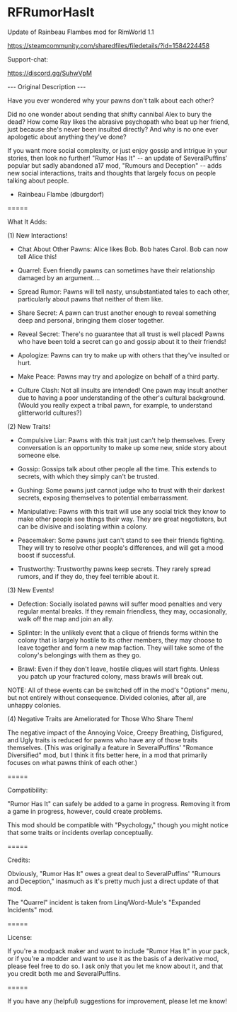 # RFRumorHasIt

Update of Rainbeau Flambes mod for RimWorld 1.1

https://steamcommunity.com/sharedfiles/filedetails/?id=1584224458

Support-chat:

https://discord.gg/SuhwVpM
	
--- Original Description ---

Have you ever wondered why your pawns don't talk about each other? 

Did no one wonder about sending that shifty cannibal Alex to bury the dead? How come Ray likes the abrasive psychopath who beat up her friend, just because she's never been insulted directly? And why is no one ever apologetic about anything they've done?

If you want more social complexity, or just enjoy gossip and intrigue in your stories, then look no further! "Rumor Has It" -- an update of SeveralPuffins' popular but sadly abandoned a17 mod, "Rumours and Deception" -- adds new social interactions, traits and thoughts that largely focus on people talking about people.

- Rainbeau Flambe (dburgdorf)

=====

What It Adds:
 
(1) New Interactions!

- Chat About Other Pawns: Alice likes Bob. Bob hates Carol. Bob can now tell Alice this!

- Quarrel: Even friendly pawns can sometimes have their relationship damaged by an argument....

- Spread Rumor: Pawns will tell nasty, unsubstantiated tales to each other, particularly about pawns that neither of them like.

- Share Secret: A pawn can trust another enough to reveal something deep and personal, bringing them closer together.

- Reveal Secret: There's no guarantee that all trust is well placed! Pawns who have been told a secret can go and gossip about it to their friends!

- Apologize: Pawns can try to make up with others that they've insulted or hurt.

- Make Peace: Pawns may try and apologize on behalf of a third party.

- Culture Clash: Not all insults are intended! One pawn may insult another due to having a poor understanding of the other's cultural background. (Would you really expect a tribal pawn, for example, to understand glitterworld cultures?)

(2) New Traits!

- Compulsive Liar: Pawns with this trait just can't help themselves. Every conversation is an opportunity to make up some new, snide story about someone else.

- Gossip: Gossips talk about other people all the time. This extends to secrets, with which they simply can't be trusted.

- Gushing: Some pawns just cannot judge who to trust with their darkest secrets, exposing themselves to potential embarrassment.

- Manipulative: Pawns with this trait will use any social trick they know to make other people see things their way. They are great negotiators, but can be divisive and isolating within a colony.

- Peacemaker: Some pawns just can't stand to see their friends fighting. They will try to resolve other people's differences, and will get a mood boost if successful.

- Trustworthy: Trustworthy pawns keep secrets. They rarely spread rumors, and if they do, they feel terrible about it.

(3) New Events!

- Defection: Socially isolated pawns will suffer mood penalties and very regular mental breaks. If they remain friendless, they may, occasionally, walk off the map and join an ally.

- Splinter: In the unlikely event that a clique of friends forms within the colony that is largely hostile to its other members, they may choose to leave together and form a new map faction. They will take some of the colony's belongings with them as they go. 

- Brawl:  Even if they don't leave, hostile cliques will start fights. Unless you patch up your fractured colony, mass brawls will break out. 

NOTE: All of these events can be switched off in the mod's "Options" menu, but not entirely without consequence. Divided colonies, after all, are unhappy colonies.

(4) Negative Traits are Ameliorated for Those Who Share Them!

The negative impact of the Annoying Voice, Creepy Breathing, Disfigured, and Ugly traits is reduced for pawns who have any of those traits themselves. (This was originally a feature in SeveralPuffins' "Romance Diversified" mod, but I think it fits better here, in a mod that primarily focuses on what pawns think of each other.)

=====

Compatibility:

"Rumor Has It" can safely be added to a game in progress. Removing it from a game in progress, however, could create problems.

This mod should be compatible with "Psychology," though you might notice that some traits or incidents overlap conceptually.

=====

Credits:

Obviously, "Rumor Has It" owes a great deal to SeveralPuffins' "Rumours and Deception," inasmuch as it's pretty much just a direct update of that mod.

The "Quarrel" incident is taken from Linq/Word-Mule's "Expanded Incidents" mod.

=====

License:

If you're a modpack maker and want to include "Rumor Has It" in your pack, or if you're a modder and want to use it as the basis of a derivative mod, please feel free to do so. I ask only that you let me know about it, and that you credit both me and SeveralPuffins. 

=====

If you have any (helpful) suggestions for improvement, please let me know!
